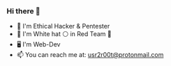 ### Hi there 👋

- 🏴‍ I'm Ethical Hacker & Pentester
- 👤 I'm White hat ⚪ in Red Team 🔴
- 🖥️ I'm Web-Dev
- 📫 You can reach me at: usr2r00t@protonmail.com
